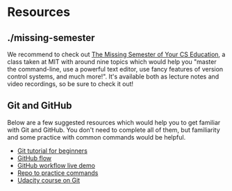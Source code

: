 # Resources

## ./missing-semester

We recommend to check out [The Missing Semester of Your CS Education](https://missing.csail.mit.edu/), a class taken at MIT with around nine topics which would help you "master the command-line, use a powerful text editor, use fancy features of version control systems, and much more!". It's available both as lecture notes and video recordings, so be sure to check it out!

## Git and GitHub

Below are a few suggested resources which would help you to get familiar with Git and GitHub. You don't need to complete all of them, but familiarity and some practice with common commands would be helpful.

* [Git tutorial for beginners](https://www.youtube.com/watch?v=PWqS4NBhEY8)
* [GitHub flow](https://guides.github.com/introduction/flow/)
* [GitHub workflow live demo](https://www.youtube.com/watch?v=Z1G_pR3TooQ)
* [Repo to practice commands](https://github.com/FOSS-Cell-GECPKD/Hello-opensource)
* [Udacity course on Git](https://www.udacity.com/course/version-control-with-git--ud123)

